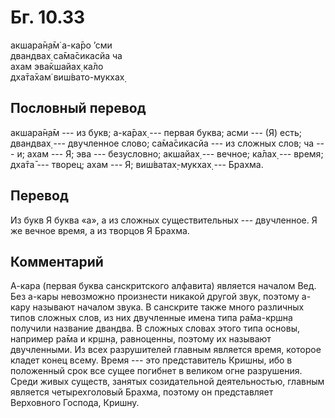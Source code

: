 # Бг. 10.33
акшара̄н̣а̄м̇ а-ка̄ро ’сми<br/>
двандвах̣ са̄ма̄сикасйа ча<br/>
ахам эва̄кшайах̣ ка̄ло<br/>
дха̄та̄хам̇ виш́вато-мукхах̣
## Пословный перевод

акшара̄н̣а̄м --- из букв; а-ка̄рах̣ --- первая буква; асми --- (Я) есть;
двандвах̣ --- двучленное слово; са̄ма̄сикасйа --- из сложных слов; ча ---
и; ахам --- Я; эва --- безусловно; акшайах̣ --- вечное; ка̄лах̣ --- время;
дха̄та̄ --- творец; ахам --- Я; виш́ватах̣-мукхах̣ --- Брахма.

## Перевод

Из букв Я буква «а», а из сложных существительных --- двучленное. Я же
вечное время, а из творцов Я Брахма.

## Комментарий

А-кара (первая буква санскритского алфавита) является началом Вед. Без
а-кары невозможно произнести никакой другой звук, поэтому а-кару
называют началом звука. В санскрите также много различных типов сложных
слов, из них двучленные имена типа ра̄ма-кр̣шн̣а получили название двандва.
В сложных словах этого типа основы, например ра̄ма и кр̣шн̣а, равноценны,
поэтому их называют двучленными. Из всех разрушителей главным является
время, которое кладет конец всему. Время --- это представитель Кришны,
ибо в положенный срок все сущее погибнет в великом огне разрушения.
Среди живых существ, занятых созидательной деятельностью, главным
является четырехголовый Брахма, поэтому он представляет Верховного
Господа, Кришну.

